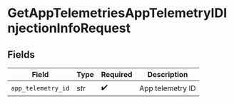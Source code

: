 # GetAppTelemetriesAppTelemetryIDInjectionInfoRequest


## Fields

| Field              | Type               | Required           | Description        |
| ------------------ | ------------------ | ------------------ | ------------------ |
| `app_telemetry_id` | *str*              | :heavy_check_mark: | App telemetry ID   |